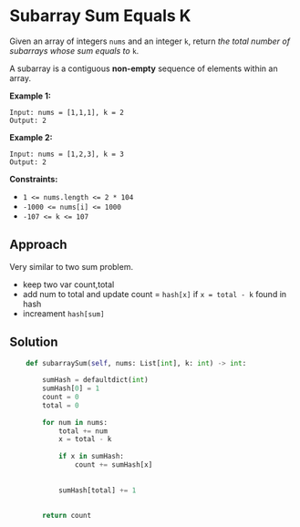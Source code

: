 # Subarray Sum Equals K

Given an array of integers `nums` and an integer `k`, return _the total number of subarrays whose sum equals to_ `k`.

A subarray is a contiguous **non-empty** sequence of elements within an array.

 

**Example 1:**

```
Input: nums = [1,1,1], k = 2
Output: 2
```

**Example 2:**

```
Input: nums = [1,2,3], k = 3
Output: 2
```

 

**Constraints:**

- `1 <= nums.length <= 2 * 104`
- `-1000 <= nums[i] <= 1000`
- `-107 <= k <= 107`


## Approach

Very similar to two sum problem.

- keep two var count,total
- add num to total and update count = `hash[x]` if `x = total - k` found in hash
- increament `hash[sum]` 


## Solution
```python
    def subarraySum(self, nums: List[int], k: int) -> int:
        
        sumHash = defaultdict(int)
        sumHash[0] = 1
        count = 0
        total = 0
        
        for num in nums:         
            total += num
            x = total - k
                    
            if x in sumHash:
                count += sumHash[x]
                
                
            sumHash[total] += 1
            
            
        return count

```